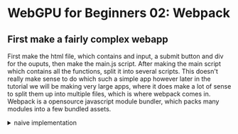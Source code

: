 # WebGPU for Beginners 02: Webpack

## First make a fairly complex webapp

First make the html file, which contains and input, a submit button and div for the ouputs, then make the main.js script. After making the main script which contains all the functions, split it into several scripts. This doesn't really make sense to do which such a simple app however later in the tutorial we will be making very large apps, where it does make a lot of sense to split them up into multiple files, which is where webpack comes in. Webpack is a opensource javascript module bundler, which packs many modules into a few bundled assets.

<details>
<summary>naive implementation</summary>
```js
const hex_lookup = [
    "0", "1", "2", "3", "4", "5", "6", "7", "8", "9", "a", "b", "c", "d", "e", "f"
];
function dec_to_binary(number) {
    var digits = [];
    while (number > 0) {
        var digit = String(number % 2);
        number = (number - (number % 2))/ 2;
        digits.push(digit);
    };
    return digits.reverse().join("");
};
function group_binary(number) {
    var digits = [];
    const number_split = number.split("").reverse();
    var group_count = (number_split.length - (number_split.length % 4)) / 4 + 1;
    if (number_split.length % 4 == 0) {
        group_count -= 1;
    };
    var group = [];
    for (let i = 0; i < number_split.length; i++) {
        group.push(number_split[i]);
        if (group.length == 4) {
            digits.push(group.reverse().join(""));
            group = [];
        };
    };
    for (let i = number_split.length; i < 4 * group_count; i++) {
        group.push("0");
        if (group.length == 4) {
            digits.push(group.reverse().join(""));
            group = [];
        };
    };
    return digits.reverse();
};
function binary_to_hex(number) {
    var result = 0;
    for (let i = 0; i < 4; i++) {
        result += Number(number[i]) * 2**(3 - i);
    };
    return result;
};
const decimal_input = document.getElementById("decimalInput");
const conversion_button = document.getElementById("convert-button");
const binary_step = document.getElementById("binary-raw");
const grouped_binary_step = document.getElementById("binary-grouped");
const grouped_hex_step = document.getElementById("hexadecimal-grouped");
const hex_output = document.getElementById("hexadecimal");
const click = () => {
    binary = dec_to_binary(Number(decimal_input.value));
    binary_step.innerText = "binary: " + binary;
    tempStr = "grouped: ";
    grouped_binary = group_binary(binary);
    for (let i = 0; i < grouped_binary.length; i++) {
        tempStr += grouped_binary[i] + " ";
    };
    grouped_binary_step.innerText = tempStr;
    tempStr = "hex (grouped): ";
    for (let i = 0; i < grouped_binary.length; i++) {
        tempStr += String(binary_to_hex(grouped_binary[i])) + " ";
    };
    grouped_hex_step.innerText = tempStr;
    tempStr = "final: 0x";
    for (let i = 0; i < grouped_binary.length; i++) {
        tempStr += String(hex_lookup[binary_to_hex(grouped_binary[i])]);
    };
    hex_output.innerText = tempStr;
};
conversion_button.addEventListener("click", click);
```
</details>